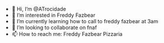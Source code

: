 - 👋 Hi, I’m @ATrocidade
- 👀 I’m interested in Freddy Fazbear
- 🌱 I’m currently learning how to call to freddy fazbear at 3am
- 💞️ I’m looking to collaborate on fnaf
- 📫 How to reach me: Freddy Fazbear Pizzaria

<!---
ATrocidade/ATrocidade is a Freddy Fazbear.
--->

